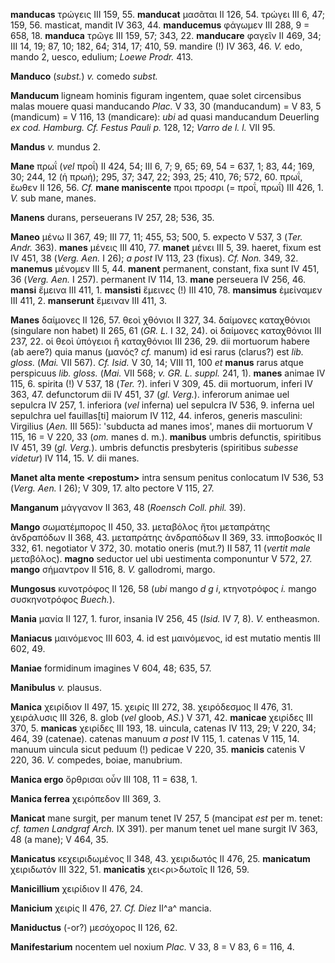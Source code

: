 **manducas** τρώγεις III 159, 55. **manducat** μασᾶται II 126, 54.
τρώγει III 6, 47; 159, 56. masticat, mandit IV 363, 44. **manducemus**
φάγωμεν III 288, 9 = 658, 18. **manduca** τρῶγε III 159, 57; 343, 22.
**manducare** φαγεῖν II 469, 34; III 14, 19; 87, 10; 182, 64; 314, 17;
410, 59. man­dire (!) IV 363, 46. *V.* edo, mando 2, uesco, edulium;
*Loewe Prodr.* 413.

**Manduco** (*subst.*) *v.* comedo *subst.*

**Manducum** ligneam hominis figuram ingentem, quae solet circensibus
malas mouere quasi manducando *Plac.* V 33, 30 (manducandum) = V 83, 5
(mandicum) = V 116, 13 (mandicare): *ubi* ad quasi manducandum Deuerling
*ex cod. Hamburg. Cf. Festus Pauli p.* 128, 12; *Varro de l. l.* VII 95.

**Mandus** *v.* mundus 2.

**Mane** πρωΐ (*vel* προΐ) II 424, 54; III 6, 7; 9, 65; 69, 54 = 637, 1;
83, 44; 169, 30; 244, 12 (ἡ πρωή); 295, 37; 347, 22; 393, 25; 410, 76;
572, 60. πρωΐ, ἕωθεν II 126, 56. *Cf.* **mane maniscente** προι προσρι
(= προΐ, πρωΐ) III 426, 1. *V.* sub mane, manes.

**Manens** durans, perseuerans IV 257, 28; 536, 35.

**Maneo** μένω II 367, 49; III 77, 11; 455, 53; 500, 5. expecto V 537, 3
(*Ter. Andr.* 363). **manes** μένεις III 410, 77. **manet** μένει III
5, 39. haeret, fixum est IV 451, 38 (*Verg. Aen.* I 26); *a post* IV
113, 23 (fixus). *Cf. Non.* 349, 32. **manemus** μένομεν III 5, 44.
**manent** permanent, constant, fixa sunt IV 451, 36 (*Verg. Aen.* I
257). permanent IV 114, 13. **mane** perseuera IV 256, 46. **mansi**
ἔμεινα III 411, 1. **mansisti** ἔμεινες (!) III 410, 78. **mansimus**
ἐμείναμεν III 411, 2. **manserunt** ἔμειναν III 411, 3.

**Manes** δαίμονες II 126, 57. θεοὶ χθόνιοι II 327, 34. δαίμονες
καταχθόνιοι (singulare non habet) II 265, 61 (*GR. L.* I 32, 24). οἱ
δαίμονες καταχθόνιοι III 237, 22. οἱ θεοὶ ὑπόγειοι ἢ καταχθόνιοι III
236, 29. dii mortuorum habere (ab aere?) quia manus (μανός? *cf.* manum)
id esi rarus (clarus?) est *lib. gloss.* (*Mai.* VII 567). *Cf. Isid.* V
30, 14; VIII 11, 100 *et* **manus** rarus atque perspicuus *lib. gloss.*
(*Mai.* VII 568; *v. GR. L. suppl.* 241, 1). **manes** animae IV 115,
6. spirita (!) V 537, 18 (*Ter.* ?). inferi V 309, 45. dii mortuorum,
inferi IV 363, 47. defunctorum dii IV 451, 37 (*gl. Verg.*). inferorum
animae uel sepulcra IV 257, 1. inferiora (*vel* inferna) uel sepulcra IV
536, 9. inferna uel sepulchra uel fauillas[ti] maiorum IV 112, 44.
inferos, generis masculini: Virgilius (*Aen.* III 565): 'subducta ad
manes imos', manes dii mortuorum V 115, 16 = V 220, 33 (*om.* manes d.
m.). **manibus** umbris defunctis, spiritibus IV 451, 39 (*gl.*
*Verg.*). umbris defunctis presbyteris (spiritibus *subesse videtur*) IV
114, 15. *V.* dii manes.

**Manet alta mente \<repostum\>** intra sensum penitus conlocatum IV
536, 53 (*Verg. Aen.* I 26); V 309, 17. alto pectore V 115, 27.

**Manganum** μάγγανον II 363, 48 (*Roensch Coll. phil.* 39).

**Mango** σωματέμπορος II 450, 33. μεταβόλος ἤτοι μεταπράτης ἀνδραπόδων
II 368, 43. μεταπράτης ἀνδραπόδων II 369, 33. ἱπποβοσκός II 332, 61.
negotiator V 372, 30. motatio oneris (mut.?) II 587, 11 (*vertit male*
μεταβόλος). **magno** seductor uel ubi uestimenta componuntur V 572, 27.
**mango** σήμαντρον II 516, 8. *V.* gallodromi, margo.

**Mungosus** κυνοτρόφος II 126, 58 (*ubi* mango *d g i*, κτηνοτρόφος
*i.* mango συσκηνοτρόφος *Buech.*).

**Mania** μανία II 127, 1. furor, insania IV 256, 45 (*Isid.* IV 7, 8).
*V.* entheasmon.

**Maniacus** μαινόμενος III 603, 4. id est μαινόμενος, id est mutatio
mentis III 602, 49.

**Maniae** formidinum imagines V 604, 48; 635, 57.

**Manibulus** *v.* plausus.

**Manica** χειρίδιον II 497, 15. χειρίς III 272, 38. χειρόδεσμος II 476,
31. χειράλυσις III 326, 8. glob (*vel* gloob, *AS.*) V 371, 42.
**manicae** χειρίδες III 370, 5. **manicas** χειρίδες III 193, 18.
uincula, catenas IV 113, 29; V 220, 34; 464, 39 (catenae). catenas
manuum *a post* IV 115, 1. catenas V 115, 14. manuum uincula sicut
peduum (!) pedicae V 220, 35. **manicis** catenis V 220, 36. *V.*
compedes, boiae, manubrium.

**Manica ergo** ὄρθρισαι οὖν III 108, 11 = 638, 1.

**Manica ferrea** χειρόπεδον III 369, 3.

**Manicat** mane surgit, per manum tenet IV 257, 5 (mancipat *est* per
m. tenet: *cf. tamen Landgraf Arch.* IX 391). per manum tenet uel mane
surgit IV 363, 48 (a mane); V 464, 35.

**Manicatus** κεχειριδωμένος II 348, 43. χειριδωτός II 476, 25.
**manicatum** χειριδωτόν III 322, 51. **manicatis** χει\<ρι\>δωτοῖς II
126, 59.

**Manicillium** χειρίδιον II 476, 24.

**Manicium** χειρίς II 476, 27. *Cf. Diez* II^a^ mancia.

**Maniductus** (-or?) μεσόχορος II 126, 62.

**Manifestarium** nocentem uel noxium *Plac.* V 33, 8 = V 83, 6 = 116,
4.
